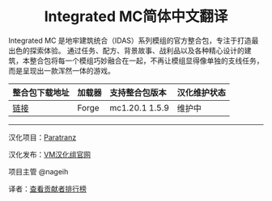 <div align="center"> 
   <h1>Integrated MC简体中文翻译</h1>
</div>

Integrated MC 是地牢建筑统合（IDAS）系列模组的官方整合包，专注于打造最出色的探索体验。 通过任务、配方、背景故事、战利品以及各种精心设计的建筑，本整合包将每一个模组巧妙融合在一起，不再让模组显得像单独的支线任务， 而是呈现出一款浑然一体的游戏。

| 整合包下载地址                                                             | 加载器 | 支持整合包版本 | 汉化维护状态 |
| :------------------------------------------------------------------------- | :----- | :------------- | :----------- |
| [链接](https://www.curseforge.com/minecraft/modpacks/integrated-minecraft) | Forge  | mc1.20.1 1.5.9 | 维护中       |

---

汉化项目：[Paratranz](https://paratranz.cn/projects/13091)

汉化发布：[VM汉化组官网](https://vmct-cn.top/modpacks/imc)

项目主管 @nageih

译者：[查看贡献者排行榜](https://paratranz.cn/projects/13091/leaderboard)

